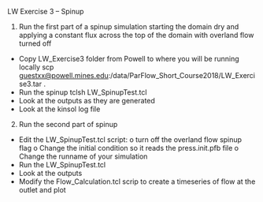 LW Exercise 3 – Spinup

1.	Run the first part of a spinup simulation starting the domain dry and applying a constant flux across the top of the domain with overland flow turned off
-	Copy LW_Exercise3 folder from Powell to where you will be running locally
scp guestxx@powell.mines.edu:/data/ParFlow_Short_Course2018/LW_Exercise3.tar .
-	Run the spinup tclsh LW_SpinupTest.tcl
-	Look at the outputs as they are generated
-	Look at the kinsol log file


2.	Run the second part of spinup 
-	Edit the LW_SpinupTest.tcl script: 
o	turn off the overland flow spinup flag
o	Change the initial condition so it reads the press.init.pfb file 
o	Change the runname of your simulation
-	Run the LW_SpinupTest.tcl
-	Look at the outputs
-	Modify the Flow_Calculation.tcl scrip to create a timeseries of flow at the outlet and plot

